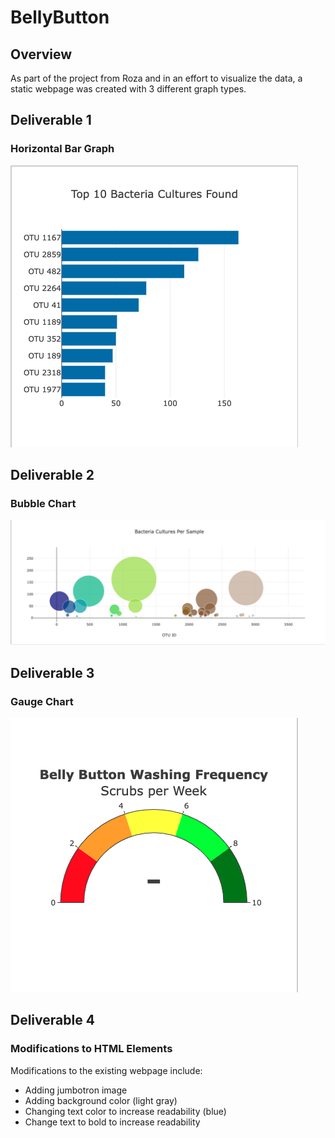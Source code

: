 # BellyButton
## Overview
As part of the project from Roza and in an effort to visualize the data, a static webpage was created with 3 different graph types. 
## Deliverable 1
### Horizontal Bar Graph
![](/static/images/deliv1.png)
## Deliverable 2
### Bubble Chart
![](/static/images/deliv2.png)
## Deliverable 3
### Gauge Chart
![](/static/images/deliv3.png)
## Deliverable 4
### Modifications to HTML Elements
Modifications to the existing webpage include:
- Adding jumbotron image
- Adding background color (light gray)
- Changing text color to increase readability (blue)
- Change text to bold to increase readability 

